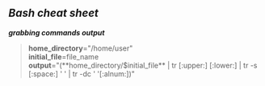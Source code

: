 ## *Bash cheat sheet*


_**grabbing commands output**_   
> **home_directory**="/home/user"  
> **initial_file**=file_name  
> **output**="$(**$home_directory/$initial_file** | tr [:upper:] [:lower:] | tr -s [:space:] ' ' | tr -dc ' '[:alnum:])"  
